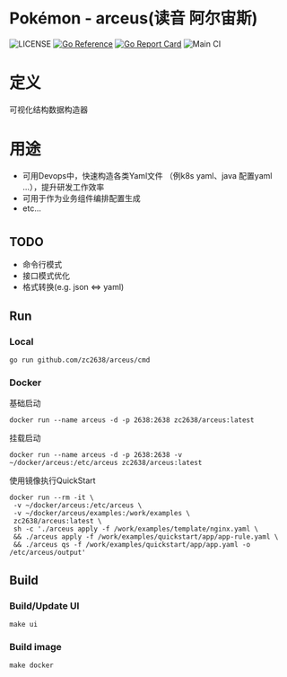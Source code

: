 # Pokémon - arceus(读音 阿尔宙斯)

![LICENSE](https://img.shields.io/github/license/zc2638/arceus.svg?style=flat-square&color=blue)
[![Go Reference](https://pkg.go.dev/badge/github.com/zc2638/arceus.svg)](https://pkg.go.dev/github.com/zc2638/arceus)
[![Go Report Card](https://goreportcard.com/badge/github.com/zc2638/arceus)](https://goreportcard.com/report/github.com/zc2638/arceus)
![Main CI](https://github.com/zc2638/arceus/workflows/Main%20CI/badge.svg)


# 定义
  可视化结构数据构造器

# 用途
  - 可用Devops中，快速构造各类Yaml文件 （例k8s yaml、java 配置yaml ...），提升研发工作效率
  - 可用于作为业务组件编排配置生成
  - etc...
# 
## TODO 

- 命令行模式
- 接口模式优化
- 格式转换(e.g. json <=> yaml)

## Run
### Local
```shell
go run github.com/zc2638/arceus/cmd
```

### Docker
基础启动
```shell
docker run --name arceus -d -p 2638:2638 zc2638/arceus:latest
```
挂载启动
```shell
docker run --name arceus -d -p 2638:2638 -v ~/docker/arceus:/etc/arceus zc2638/arceus:latest
```
使用镜像执行QuickStart
```shell
docker run --rm -it \
 -v ~/docker/arceus:/etc/arceus \
 -v ~/docker/arceus/examples:/work/examples \
 zc2638/arceus:latest \
 sh -c './arceus apply -f /work/examples/template/nginx.yaml \
 && ./arceus apply -f /work/examples/quickstart/app/app-rule.yaml \
 && ./arceus qs -f /work/examples/quickstart/app/app.yaml -o /etc/arceus/output'
```

## Build
### Build/Update UI
```shell
make ui
```

### Build image
```shell
make docker
```